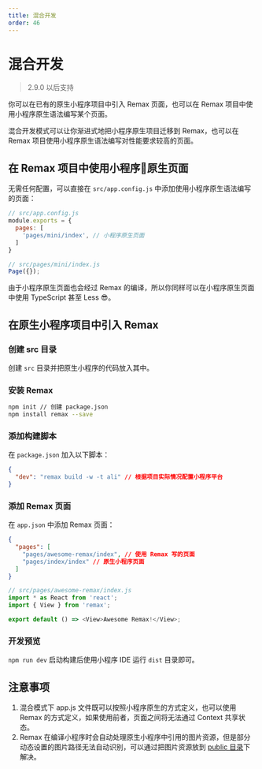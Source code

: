 ```yaml
---
title: 混合开发
order: 46
---
```


# 混合开发

> 2.9.0 以后支持

你可以在已有的原生小程序项目中引入 Remax 页面，也可以在 Remax 项目中使用小程序原生语法编写某个页面。

混合开发模式可以让你渐进式地把小程序原生项目迁移到 Remax，也可以在 Remax 项目使用小程序原生语法编写对性能要求较高的页面。

## 在 Remax 项目中使用小程序原生页面

无需任何配置，可以直接在 `src/app.config.js` 中添加使用小程序原生语法编写的页面：

```js
// src/app.config.js
module.exports = {
  pages: [
    'pages/mini/index', // 小程序原生页面
  ]
}
```

```js
// src/pages/mini/index.js
Page({});
```

由于小程序原生页面也会经过 Remax 的编译，所以你同样可以在小程序原生页面中使用 TypeScript 甚至 Less 😎。

## 在原生小程序项目中引入 Remax

### 创建 src 目录

创建 `src` 目录并把原生小程序的代码放入其中。

### 安装 Remax

```bash
npm init // 创建 package.json
npm install remax --save
```

### 添加构建脚本

在 `package.json` 加入以下脚本：

```json
{
  "dev": "remax build -w -t ali" // 根据项目实际情况配置小程序平台
}
```

### 添加 Remax 页面

在 `app.json` 中添加 Remax 页面：

```json
{
  "pages": [
    "pages/awesome-remax/index", // 使用 Remax 写的页面
    "pages/index/index" // 原生小程序页面
  ]
}
```

```js
// src/pages/awesome-remax/index.js
import * as React from 'react';
import { View } from 'remax';

export default () => <View>Awesome Remax!</View>;
```

### 开发预览

`npm run dev` 启动构建后使用小程序 IDE 运行 `dist` 目录即可。

## 注意事项

1. 混合模式下 app.js 文件既可以按照小程序原生的方式定义，也可以使用 Remax 的方式定义，如果使用前者，页面之间将无法通过 Context 共享状态。
2. Remax 在编译小程序时会自动处理原生小程序中引用的图片资源，但是部分动态设置的图片路径无法自动识别，可以通过把图片资源放到 [public 目录](/guide/basic/public)下解决。
